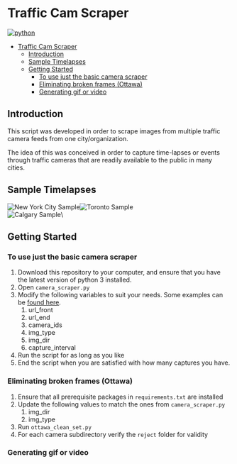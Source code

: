 # Traffic Cam Scraper
[![python](https://img.shields.io/badge/python-3-yellow.svg)](https://python.org)

- [Traffic Cam Scraper](#traffic-cam-scraper)
  - [Introduction](#introduction)
  - [Sample Timelapses](#sample-timelapses)
  - [Getting Started](#getting-started)
    - [To use just the basic camera scraper](#to-use-just-the-basic-camera-scraper)
    - [Eliminating broken frames (Ottawa)](#eliminating-broken-frames-ottawa)
    - [Generating gif or video](#generating-gif-or-video)


## Introduction
This script was developed in order to scrape images from multiple traffic camera feeds from one city/organization. 

The idea of this was conceived in order to capture time-lapses or events through traffic cameras that are readily available to the public in many cities. 

## Sample Timelapses
![New York City Sample](samples\nyc-usa1.gif)![Toronto Sample](samples\toronto-canada1.gif)\
![Calgary Sample](samples\calgary-canada1.gif)\


## Getting Started

### To use just the basic camera scraper
1. Download this repository to your computer, and ensure that you have the latest version of python 3 installed.
2. Open `camera_scraper.py`
3. Modify the following variables to suit your needs. Some examples can be [found here](example_configs.md).
   1. url_front
   2. url_end
   3. camera_ids
   4. img_type
   5. img_dir
   6. capture_interval
4. Run the script for as long as you like 
5. End the script when you are satisfied with how many captures you have.


### Eliminating broken frames (Ottawa)
1. Ensure that all prerequisite packages in `requirements.txt` are installed
2. Update the following values to match the ones from `camera_scraper.py`
   1. img_dir
   2. img_type
3. Run `ottawa_clean_set.py`
4. For each camera subdirectory verify the `reject` folder for validity


### Generating gif or video 

